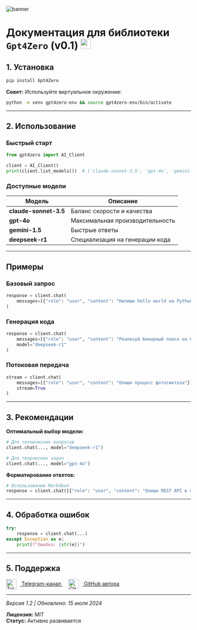 ![banner](https://i.ibb.co/zrpfMXh/3-20250125121647.png)

# Документация для библиотеки `Gpt4Zero` (v0.1) <img src="https://cdn-icons-png.flaticon.com/512/3098/3098090.png" width="28">

## 1. Установка <a name="1-установка"></a>

```bash
pip install Gpt4Zero
```

**Совет:** Используйте виртуальное окружение:
```bash
python -m venv gpt4zero-env && source gpt4zero-env/bin/activate
```

---

## 2. Использование <a name="2-использование"></a>

### Быстрый старт
```python
from gpt4zero import AI_Client

client = AI_Client()
print(client.list_models())  # ['claude-sonnet-3.5', 'gpt-4o', 'gemini-1.5', 'deepseek-r1']
```

### Доступные модели
| Модель | Описание |
|--------|----------|
| **claude-sonnet-3.5** | Баланс скорости и качества |
| **gpt-4o** | Максимальная производительность |
| **gemini-1.5** | Быстрые ответы |
| **deepseek-r1** | Специализация на генерации кода |

---

## Примеры <a name="примеры"></a>

### Базовый запрос
```python
response = client.chat(
    messages=[{"role": "user", "content": "Напиши hello world на Python"}]
)
```

### Генерация кода
```python
response = client.chat(
    messages=[{"role": "user", "content": "Реализуй бинарный поиск на C++"}],
    model="deepseek-r1"
)
```

### Потоковая передача
```python
stream = client.chat(
    messages=[{"role": "user", "content": "Опиши процесс фотосинтеза"}],
    stream=True
)
```

---

## 3. Рекомендации <a name="3-советы"></a>

**Оптимальный выбор модели:**
```python
# Для технических вопросов
client.chat(..., model="deepseek-r1")

# Для творческих задач
client.chat(..., model="gpt-4o")
```

**Форматирование ответов:**
```python
# Использование Markdown
response = client.chat([{"role": "user", "content": "Опиши REST API в markdown"}])
```

---

## 4. Обработка ошибок <a name="4-ошибки"></a>

```python
try:
    response = client.chat(...)
except Exception as e:
    print(f"Ошибка: {str(e)}")
```

---

## 5. Поддержка <a name="5-поддержка"></a>

<div align="left">
  <a href="https://t.me/termiss_it" target="_blank" rel="noopener">
    <img src="https://cdn-icons-png.flaticon.com/512/2111/2111646.png" 
         alt="Telegram"
         width="28"
         style="vertical-align: middle; margin-right: 10px;">
    Telegram-канал
  </a>
  ᅠ 
  <a href="https://github.com/qwez-source" target="_blank" rel="noopener">
    <img src="https://cdn-icons-png.flaticon.com/512/733/733553.png" 
         alt="GitHub"
         width="28"
         style="vertical-align: middle; margin-right: 10px;">
    GitHub автора
  </a>
</div>

---
*Версия 1.2 | Обновлено: 15 июля 2024*  

**Лицензия:** MIT  
**Статус:** Активно развивается